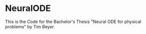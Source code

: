 # NeuralODE

This is the Code for the Bachelor's Thesis "Neural ODE for physical problems" by Tim Beyer.
